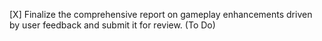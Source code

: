 [X] Finalize the comprehensive report on gameplay enhancements driven by user feedback and submit it for review. (To Do)
